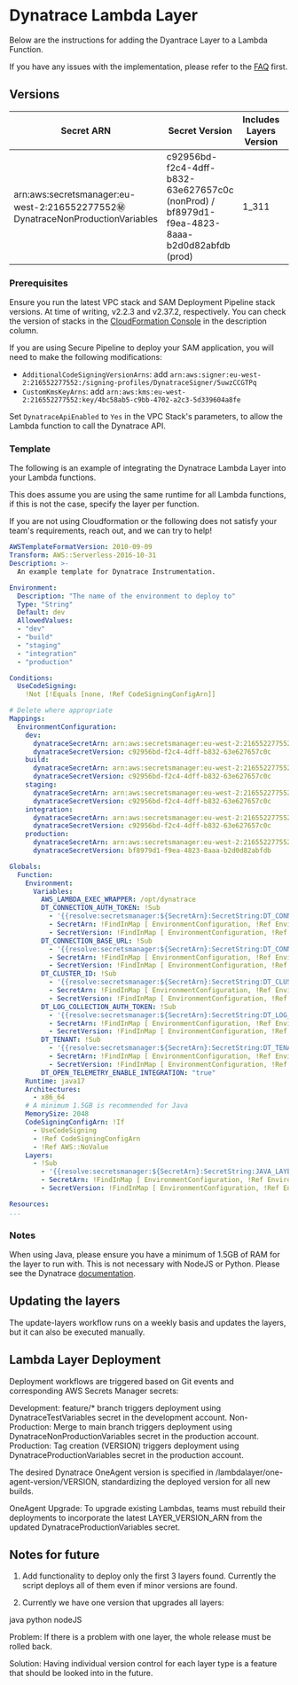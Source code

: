 # Dynatrace Lambda Layer

Below are the instructions for adding the Dyantrace Layer to a Lambda Function.

If you have any issues with the implementation, please refer to the [FAQ](../FAQ.md) first.

## Versions
| Secret ARN 	| Secret Version 	| Includes Layers Version 	| Valid From 	| Valid To 	|
|------------	|----------------	|--------------------	|------------	|----------	|
|  arn:aws:secretsmanager:eu-west-2:216552277552:secret:DynatraceNonProductionVariables |c92956bd-f2c4-4dff-b832-63e627657c0c (nonProd) / bf8979d1-f9ea-4823-8aaa-b2d0d82abfdb (prod)                	|       1_311             	|     May 25       	|     November 25     	|

### Prerequisites

Ensure you run the latest VPC stack and SAM Deployment Pipeline stack versions. At time of writing, v2.2.3 and v2.37.2, respectively. You can check the version of stacks in the [CloudFormation Console](https://eu-west-2.console.aws.amazon.com/cloudformation/home?region=eu-west-2#/stacks) in the description column.

If you are using Secure Pipeline to deploy your SAM application, you will need to make the following modifications:

- `AdditionalCodeSigningVersionArns`: add `arn:aws:signer:eu-west-2:216552277552:/signing-profiles/DynatraceSigner/5uwzCCGTPq`
- `CustomKmsKeyArns`: add `arn:aws:kms:eu-west-2:216552277552:key/4bc58ab5-c9bb-4702-a2c3-5d339604a8fe`

Set `DynatraceApiEnabled` to `Yes` in the VPC Stack's parameters, to allow the Lambda function to call the Dynatrace API.

### Template

The following is an example of integrating the Dynatrace Lambda Layer into your Lambda functions.

This does assume you are using the same runtime for all Lambda functions, if this is not the case, specify the layer per function.

If you are not using Cloudformation or the following does not satisfy your team's requirements, reach out, and we can try to help!

```yaml
AWSTemplateFormatVersion: 2010-09-09
Transform: AWS::Serverless-2016-10-31
Description: >-
  An example template for Dynatrace Instrumentation.

Environment:
  Description: "The name of the environment to deploy to"
  Type: "String"
  Default: dev
  AllowedValues:
  - "dev"
  - "build"
  - "staging"
  - "integration"
  - "production"

Conditions:
  UseCodeSigning:
    !Not [!Equals [none, !Ref CodeSigningConfigArn]]

# Delete where appropriate
Mappings:
  EnvironmentConfiguration:
    dev:
      dynatraceSecretArn: arn:aws:secretsmanager:eu-west-2:216552277552:secret:DynatraceNonProductionVariables
      dynatraceSecretVersion: c92956bd-f2c4-4dff-b832-63e627657c0c
    build:
      dynatraceSecretArn: arn:aws:secretsmanager:eu-west-2:216552277552:secret:DynatraceNonProductionVariables
      dynatraceSecretVersion: c92956bd-f2c4-4dff-b832-63e627657c0c
    staging:
      dynatraceSecretArn: arn:aws:secretsmanager:eu-west-2:216552277552:secret:DynatraceNonProductionVariables
      dynatraceSecretVersion: c92956bd-f2c4-4dff-b832-63e627657c0c
    integration:
      dynatraceSecretArn: arn:aws:secretsmanager:eu-west-2:216552277552:secret:DynatraceNonProductionVariables
      dynatraceSecretVersion: c92956bd-f2c4-4dff-b832-63e627657c0c
    production:
      dynatraceSecretArn: arn:aws:secretsmanager:eu-west-2:216552277552:secret:DynatraceProductionVariables
      dynatraceSecretVersion: bf8979d1-f9ea-4823-8aaa-b2d0d82abfdb

Globals:
  Function:
    Environment:
      Variables:
        AWS_LAMBDA_EXEC_WRAPPER: /opt/dynatrace
        DT_CONNECTION_AUTH_TOKEN: !Sub
          - '{{resolve:secretsmanager:${SecretArn}:SecretString:DT_CONNECTION_AUTH_TOKEN:${SecretVersion}}}'
          - SecretArn: !FindInMap [ EnvironmentConfiguration, !Ref Environment, dynatraceSecretArn ]
          - SecretVersion: !FindInMap [ EnvironmentConfiguration, !Ref Environment, dynatraceSecretVersion ]
        DT_CONNECTION_BASE_URL: !Sub
          - '{{resolve:secretsmanager:${SecretArn}:SecretString:DT_CONNECTION_BASE_URL:${SecretVersion}}}'
          - SecretArn: !FindInMap [ EnvironmentConfiguration, !Ref Environment, dynatraceSecretArn ]
          - SecretVersion: !FindInMap [ EnvironmentConfiguration, !Ref Environment, dynatraceSecretVersion ]
        DT_CLUSTER_ID: !Sub
          - '{{resolve:secretsmanager:${SecretArn}:SecretString:DT_CLUSTER_ID:${SecretVersion}}}'
          - SecretArn: !FindInMap [ EnvironmentConfiguration, !Ref Environment, dynatraceSecretArn ]
          - SecretVersion: !FindInMap [ EnvironmentConfiguration, !Ref Environment, dynatraceSecretVersion ]
        DT_LOG_COLLECTION_AUTH_TOKEN: !Sub
          - '{{resolve:secretsmanager:${SecretArn}:SecretString:DT_LOG_COLLECTION_AUTH_TOKEN:${SecretVersion}}}'
          - SecretArn: !FindInMap [ EnvironmentConfiguration, !Ref Environment, dynatraceSecretArn ]
          - SecretVersion: !FindInMap [ EnvironmentConfiguration, !Ref Environment, dynatraceSecretVersion ]
        DT_TENANT: !Sub
          - '{{resolve:secretsmanager:${SecretArn}:SecretString:DT_TENANT:${SecretVersion}}}'
          - SecretArn: !FindInMap [ EnvironmentConfiguration, !Ref Environment, dynatraceSecretArn ]
          - SecretVersion: !FindInMap [ EnvironmentConfiguration, !Ref Environment, dynatraceSecretVersion ]
        DT_OPEN_TELEMETRY_ENABLE_INTEGRATION: "true"
    Runtime: java17
    Architectures:
      - x86_64
    # A minimum 1.5GB is recommended for Java
    MemorySize: 2048
    CodeSigningConfigArn: !If
      - UseCodeSigning
      - !Ref CodeSigningConfigArn
      - !Ref AWS::NoValue
    Layers: 
      - !Sub
        - '{{resolve:secretsmanager:${SecretArn}:SecretString:JAVA_LAYER:${SecretVersion}}}' # or NODEJS_LAYER or PYTHON_LAYER
        - SecretArn: !FindInMap [ EnvironmentConfiguration, !Ref Environment, dynatraceSecretArn ]
        - SecretVersion: !FindInMap [ EnvironmentConfiguration, !Ref Environment, dynatraceSecretVersion ]

Resources:
...
```

### Notes

When using Java, please ensure you have a minimum of 1.5GB of RAM for the layer to run with. This is not necessary with NodeJS or Python. Please see the Dynatrace [documentation](https://www.dynatrace.com/support/help/shortlink/aws-lambda-extension#lambda-java-rt-mem-limit).

## Updating the layers

The update-layers workflow runs on a weekly basis and updates the layers, but it can also be executed manually.

## Lambda Layer Deployment

Deployment workflows are triggered based on Git events and corresponding AWS Secrets Manager secrets:

Development: feature/* branch triggers deployment using DynatraceTestVariables secret in the development account.
Non-Production: Merge to main branch triggers deployment using DynatraceNonProductionVariables secret in the production account.
Production: Tag creation (VERSION) triggers deployment using DynatraceProductionVariables secret in the production account.

The desired Dynatrace OneAgent version is specified in /lambdalayer/one-agent-version/VERSION, standardizing the deployed version for all new builds.

OneAgent Upgrade: To upgrade existing Lambdas, teams must rebuild their deployments to incorporate the latest LAYER_VERSION_ARN from the updated DynatraceProductionVariables secret.

## Notes for future

1) Add functionality to deploy only the first 3 layers found. Currently the script deploys all of them even if minor versions are found. 

2) Currently we have one version that upgrades all layers:

java
python
nodeJS

Problem: If there is a problem with one layer, the whole release must be rolled back. 

Solution: Having individual version control for each layer type is a feature that should be looked into in the future. 
